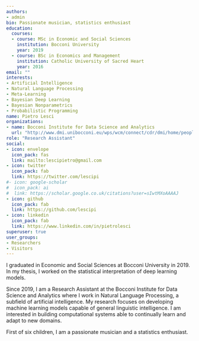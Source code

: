 ```yaml
---
authors:
- admin
bio: Passionate musician, statistics enthusiast
education:
  courses:
  - course: MSc in Economic and Social Sciences
    institution: Bocconi University
    year: 2019
  - course: BSc in Economics and Management 
    institution: Catholic University of Sacred Heart
    year: 2016
email: ""
interests:
- Artificial Intelligence
- Natural Language Processing
- Meta-Learning
- Bayesian Deep Learning
- Bayesian Nonparametrics
- Probabilistic Programming
name: Pietro Lesci
organizations:
- name: Bocconi Institute for Data Science and Analytics
  url: "http://www.dmi.unibocconi.eu/wps/wcm/connect/cdr/dmi/home/people/research+team/02_pietro+lesci"
role: "Research Assistant"
social:
- icon: envelope
  icon_pack: fas
  link: mailto:lescipietro@gmail.com
- icon: twitter
  icon_pack: fab
  link: https://twitter.com/lescipi
#- icon: google-scholar
#  icon_pack: ai
#  link: https://scholar.google.co.uk/citations?user=sIwtMXoAAAAJ
- icon: github
  icon_pack: fab
  link: https://github.com/lescipi
- icon: linkedin
  icon_pack: fab
  link: https://www.linkedin.com/in/pietrolesci
superuser: true
user_groups:
- Researchers
- Visitors
---
```

I graduated in Economic and Social Sciences at Bocconi University in 2019. In my thesis, I worked on the statistical interpretation of deep learning models. 

Since 2019, I am a Research Assistant at the Bocconi Institute for Data Science and Analytics where I work in Natural Language Processing, a subfield of artificial intelligence. My research focuses on developing machine learning models capable of general linguistic intelligence. I am interested in building computational systems able to continually learn and adapt to new domains. 

First of six children, I am a passionate musician and a statistics enthusiast.